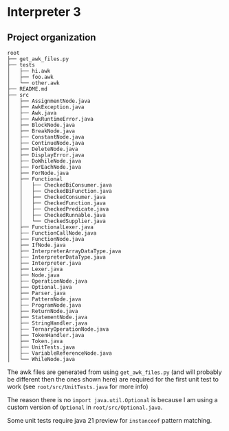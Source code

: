 # Interpreter 3
## Project organization

```
root
├── get_awk_files.py
├── tests
│   ├── hi.awk
│   ├── foo.awk
│   └── other.awk
├── README.md
├── src
│   ├── AssignmentNode.java
│   ├── AwkException.java
│   ├── Awk.java
│   ├── AwkRuntimeError.java
│   ├── BlockNode.java
│   ├── BreakNode.java
│   ├── ConstantNode.java
│   ├── ContinueNode.java
│   ├── DeleteNode.java
│   ├── DisplayError.java
│   ├── DoWhileNode.java
│   ├── ForEachNode.java
│   ├── ForNode.java
│   ├── Functional
│   │   ├── CheckedBiConsumer.java
│   │   ├── CheckedBiFunction.java
│   │   ├── CheckedConsumer.java
│   │   ├── CheckedFunction.java
│   │   ├── CheckedPredicate.java
│   │   ├── CheckedRunnable.java
│   │   └── CheckedSupplier.java
│   ├── FunctionalLexer.java
│   ├── FunctionCallNode.java
│   ├── FunctionNode.java
│   ├── IfNode.java
│   ├── InterpreterArrayDataType.java
│   ├── InterpreterDataType.java
│   ├── Interpreter.java
│   ├── Lexer.java
│   ├── Node.java
│   ├── OperationNode.java
│   ├── Optional.java
│   ├── Parser.java
│   ├── PatternNode.java
│   ├── ProgramNode.java
│   ├── ReturnNode.java
│   ├── StatementNode.java
│   ├── StringHandler.java
│   ├── TernaryOperationNode.java
│   ├── TokenHandler.java
│   ├── Token.java
│   ├── UnitTests.java
│   ├── VariableReferenceNode.java
│   └── WhileNode.java
```

The awk files are generated from using `get_awk_files.py` (and will probably be different then the ones shown here) are required for the first unit test to work (see `root/src/UnitTests.java` for more info)

The reason there is no `import java.util.Optional` is because I am using a custom version of `Optional` in `root/src/Optional.java`.

Some unit tests require java 21 preview for `instanceof` pattern matching.